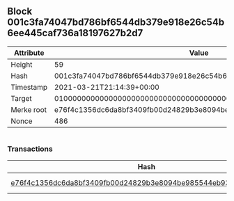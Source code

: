 ## Block 001c3fa74047bd786bf6544db379e918e26c54b6ee445caf736a18197627b2d7

Attribute | Value
--- | ---
Height | 59
Hash | 001c3fa74047bd786bf6544db379e918e26c54b6ee445caf736a18197627b2d7
Timestamp | 2021-03-21T21:14:39+00:00
Target | 0100000000000000000000000000000000000000000000000000000000000000
Merke root | e76f4c1356dc6da8bf3409fb00d24829b3e8094be985544eb93dffdd05cd962b
Nonce | 486

```

```

### Transactions

Hash | Amount
--- | ---
[e76f4c1356dc6da8bf3409fb00d24829b3e8094be985544eb93dffdd05cd962b](e76f4c1356dc6da8bf3409fb00d24829b3e8094be985544eb93dffdd05cd962b.md) | 10.00000000 SKEPTI 
